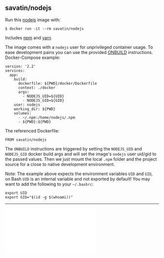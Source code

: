 
## savatin/nodejs

Run this [nodejs](https://nodejs.org/) image with:

    $ docker run -it --rm savatin/nodejs

Includes [npm](https://docs.npmjs.com/) and [yarn](https://yarnpkg.com/en/)

The image comes with a `nodejs` user for unprivileged container usage. To ease development pains
you can use the provided [ONBUILD](https://docs.docker.com/engine/reference/builder/#onbuild) instructions. Docker-Compose example:

```
version: '2.2'
services:
  app:
    build:
      dockerfile: ${PWD}/docker/Dockerfile
      context: ./docker
      args:
        - NODEJS_UID=${UID}
        - NODEJS_GID=${GID}
    user: nodejs
    working_dir: ${PWD}
    volumes:
      - ~/.npm:/home/nodejs/.npm
      - ${PWD}:${PWD}
```

The referenced Dockerfile:

```
FROM savatin/nodejs
```

The `ONBUILD` instructions are triggered by setting the `NODEJS_UID` and `NODEJS_GID` docker build args
and will set the image's `nodejs` user uid/gid to the passed values. Then we just mount the local `.npm` folder and
the project source for a close to native development environment.

Note: The example above expects the environment variables `UID` and `GID`, on Bash `UID` is an internal
variable and not exported by default! You may want to add the following to your `~/.bashrc`:

```
export UID
export GID="$(id -g $(whoami))"
```

---

![PACKAGES](PACKAGES.md)